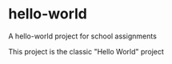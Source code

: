 # hello-world
A hello-world project for school assignments

This project is the classic "Hello World" project
